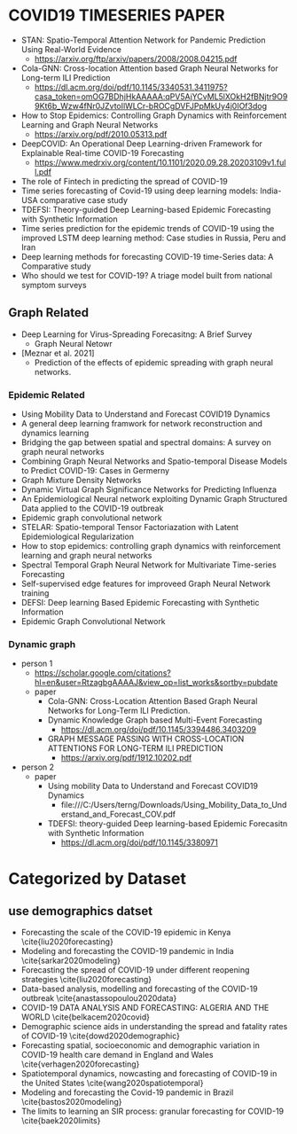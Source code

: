 # COVID19 TIMESERIES PAPER

* STAN: Spatio-Temporal Attention Network for Pandemic Prediction Using Real-World Evidence
    * https://arxiv.org/ftp/arxiv/papers/2008/2008.04215.pdf
* Cola-GNN: Cross-location Attention based Graph Neural Networks for Long-term ILI Prediction
    * https://dl.acm.org/doi/pdf/10.1145/3340531.3411975?casa_token=omOG7BDhjHkAAAAA:qPV5AjYCvML5lXOkH2fBNjtr9O99Kt6b_Wzw4fNr0JZvtoIlWLCr-bROCgDVFJPpMkUy4j0IOf3dog
* How to Stop Epidemics: Controlling Graph Dynamics with Reinforcement Learning and Graph Neural Networks
    * https://arxiv.org/pdf/2010.05313.pdf
* DeepCOVID: An Operational Deep Learning-driven Framework for Explainable Real-time COVID-19 Forecasting
    * https://www.medrxiv.org/content/10.1101/2020.09.28.20203109v1.full.pdf
* The role of Fintech in predicting the spread of COVID-19
* Time series forecasting of Covid-19 using deep learning models: India-USA comparative case study
* TDEFSI: Theory-guided Deep Learning-based Epidemic Forecasting with Synthetic Information
* Time series prediction for the epidemic trends of COVID-19 using the improved LSTM deep learning method: Case studies in Russia, Peru and Iran
* Deep learning methods for forecasting COVID-19 time-Series data: A Comparative study
* Who should we test for COVID-19? A triage model built from national symptom surveys

## Graph Related
* Deep Learning for Virus-Spreading Forecasitng: A Brief Survey 
    * Graph Neural Netowr 
* [Meznar et al. 2021]
    * Prediction of the effects of epidemic spreading with graph neural networks.

### Epidemic Related
* Using Mobility Data to Understand and Forecast COVID19 Dynamics
* A general deep learning framwork for network reconstruction and dynamics learning
* Bridging the gap between spatial and spectral domains: A survey on graph neural networks
* Combining Graph Neural Networks and Spatio-temporal Disease Models to Predict COVID-19: Cases in Germerny
* Graph Mixture Density Networks
* Dynamic Virtual Graph Significance Networks for Predicting Influenza
* An Epidemiological Neural network exploiting Dynamic Graph Structured Data applied to the COVID-19 outbreak
* Epidemic graph convolutional network
* STELAR: Spatio-temporal Tensor Factoriazation with Latent Epidemiological Regularization
* How to stop epidemics: controlling graph dynamics with reinforcement learning and graph neural networks
* Spectral Temporal Graph Neural Network for Multivariate Time-series Forecasting
* Self-supervised edge features for improveed Graph Neural Network training 
* DEFSI: Deep learning Based Epidemic Forecasting with Synthetic Information
* Epidemic Graph Convolutional Network

### Dynamic graph
* person 1 
    * https://scholar.google.com/citations?hl=en&user=RtzagbgAAAAJ&view_op=list_works&sortby=pubdate
    * paper 
        * Cola-GNN: Cross-Location Attention Based Graph Neural Networks for Long-Term ILI Prediction.
        * Dynamic Knowledge Graph based Multi-Event Forecasting 
            * https://dl.acm.org/doi/pdf/10.1145/3394486.3403209
        * GRAPH MESSAGE PASSING WITH CROSS-LOCATION ATTENTIONS FOR LONG-TERM ILI PREDICTION
            * https://arxiv.org/pdf/1912.10202.pdf
* person 2 
    * paper 
        * Using mobility Data to Understand and Forecast COVID19 Dynamics
            * file:///C:/Users/terng/Downloads/Using_Mobility_Data_to_Understand_and_Forecast_COV.pdf
        * TDEFSI: theory-guided Deep learning-based Epidemic Forecasitn with Synthetic Information
            * https://dl.acm.org/doi/pdf/10.1145/3380971


# Categorized by Dataset 

## use demographics datset
* Forecasting the scale of the COVID-19 epidemic in Kenya \cite{liu2020forecasting}
* Modeling and forecasting the COVID-19 pandemic in India \cite{sarkar2020modeling}
* Forecasting the spread of COVID-19 under different reopening strategies \cite{liu2020forecasting}
* Data-based analysis, modelling and forecasting of the COVID-19 outbreak \cite{anastassopoulou2020data}
* COVID-19 DATA ANALYSIS AND FORECASTING: ALGERIA AND THE WORLD \cite{belkacem2020covid}
* Demographic science aids in understanding the spread and fatality rates of COVID-19 \cite{dowd2020demographic}
* Forecasting spatial, socioeconomic and demographic variation in COVID-19 health care demand in England and Wales \cite{verhagen2020forecasting}
* Spatiotemporal dynamics, nowcasting and forecasting of COVID-19 in the United States \cite{wang2020spatiotemporal}
* Modeling and forecasting the Covid-19 pandemic in Brazil \cite{bastos2020modeling}
* The limits to learning an SIR process: granular forecasting for COVID-19 \cite{baek2020limits}


